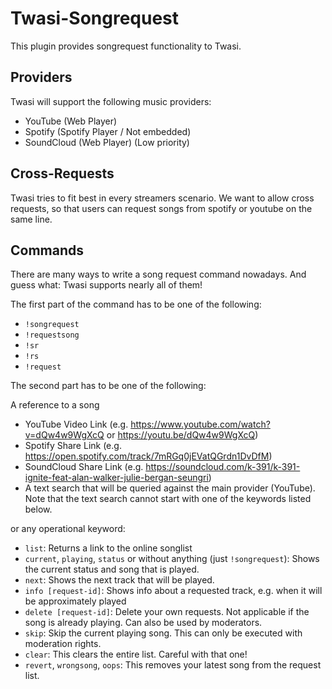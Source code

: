 # Twasi-Songrequest
This plugin provides songrequest functionality to Twasi.

## Providers
Twasi will support the following music providers:

- YouTube (Web Player)
- Spotify (Spotify Player / Not embedded)
- SoundCloud (Web Player) (Low priority)

## Cross-Requests
Twasi tries to fit best in every streamers scenario. We want to allow cross requests, so that users can request songs from spotify or youtube on the same line.

## Commands
There are many ways to write a song request command nowadays. And guess what: Twasi supports nearly all of them!

The first part of the command has to be one of the following:

- `!songrequest`
- `!requestsong`
- `!sr`
- `!rs`
- `!request`

The second part has to be one of the following:

A reference to a song

- YouTube Video Link (e.g. https://www.youtube.com/watch?v=dQw4w9WgXcQ or https://youtu.be/dQw4w9WgXcQ)
- Spotify Share Link (e.g. https://open.spotify.com/track/7mRGq0jEVatQGrdn1DvDfM)
- SoundCloud Share Link (e.g. https://soundcloud.com/k-391/k-391-ignite-feat-alan-walker-julie-bergan-seungri)
- A text search that will be queried against the main provider (YouTube). Note that the text search cannot start with one of the keywords listed below.

or any operational keyword:

- `list`: Returns a link to the online songlist
- `current`, `playing`, `status` or without anything (just `!songrequest`): Shows the current status and song that is played.
- `next`: Shows the next track that will be played.
- `info [request-id]`: Shows info about a requested track, e.g. when it will be approximately played
- `delete [request-id]`: Delete your own requests. Not applicable if the song is already playing. Can also be used by moderators.
- `skip`: Skip the current playing song. This can only be executed with moderation rights.
- `clear`: This clears the entire list. Careful with that one!
- `revert`, `wrongsong`, `oops`: This removes your latest song from the request list.
